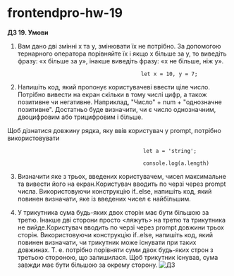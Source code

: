 # frontendpro-hw-19
**ДЗ 19. Умови**

1. Вам дано дві змінні x та y, змінювати їх не потрібно. За допомогою тернарного оператора порівняйте їх і якщо x більше
   за y, то виведіть фразу: «x більше за y», інакше виведіть фразу: «x не більше, ніж y».

                                              let x = 10, y = 7;

2. Напишіть код, який пропонує користувачеві ввести ціле число. Потрібно вивести на екран скільки в тому числі цифр, а
   також позитивне чи негативне. Наприклад, "Число" + num + "однозначне позитивне". Достатньо буде визначити, чи є число
   однозначним, двоцифровим або трицифровим і більше.

Щоб дізнатися довжину рядка, яку ввів користувач у prompt, потрібно використовувати

                                               let a = 'string';

                                               console.log(a.length)

3. Визначити яке з трьох, введених користувачем, чисел максимальне та вивести його на екран.Користувач вводить по черзі
   через prompt числа. Використовуючи конструкцію if..else, напишіть код, який повинен визначати, яке із введених чисел
   є найбільшим.


4. У трикутника сума будь-яких двох сторін має бути більшою за третю. Інакше дві сторони просто <ляжуть> на третю та
   трикутника не вийде.Користувач вводить по черзі через prompt довжини трьох сторін. Використовуючи конструкцію
   if..else, напишіть код, який повинен визначати, чи трикутник може існувати при таких довжинах. Т. е. потрібно
   порівняти суми двох будь-яких строн з третьою стороною, що залишилася. Щоб трикутник існував, сума завжди має бути
   більшою за окрему сторону.
![ДЗ](https://lms.ithillel.ua/uploads/images/f52f19582079e88a52287095d8951225.png)
